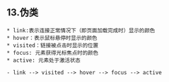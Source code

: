 ## 13.伪类

    * link:表示连接正常情况下（即页面加载完成时）显示的颜色
    * hover：表示鼠标悬停时显示的颜色
    * visited：链接被点击时显示的位置
    * focus: 元素获得光标焦点时的颜色
    * active: 元素处于激活状态

    - link --> visited --> hover --> focus --> active
